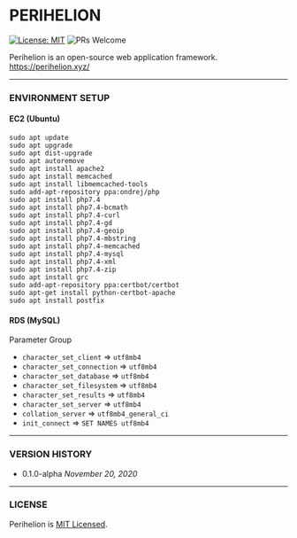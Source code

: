 # PERIHELION

[![License: MIT](https://img.shields.io/badge/License-MIT-yellow.svg)](https://opensource.org/licenses/MIT)
![PRs Welcome](https://img.shields.io/badge/PRs-welcome-brightgreen.svg)

Perihelion is an open-source web application framework. https://perihelion.xyz/

----

### ENVIRONMENT SETUP

#### EC2 (Ubuntu)

```
sudo apt update
sudo apt upgrade 
sudo apt dist-upgrade
sudo apt autoremove
sudo apt install apache2
sudo apt install memcached
sudo apt install libmemcached-tools
sudo add-apt-repository ppa:ondrej/php
sudo apt install php7.4
sudo apt install php7.4-bcmath
sudo apt install php7.4-curl 
sudo apt install php7.4-gd
sudo apt install php7.4-geoip
sudo apt install php7.4-mbstring
sudo apt install php7.4-memcached
sudo apt install php7.4-mysql
sudo apt install php7.4-xml
sudo apt install php7.4-zip
sudo apt install grc
sudo add-apt-repository ppa:certbot/certbot
sudo apt-get install python-certbot-apache
sudo apt install postfix
```

#### RDS (MySQL)

Parameter Group
* `character_set_client` => `utf8mb4`
* `character_set_connection` => `utf8mb4`
* `character_set_database` => `utf8mb4`
* `character_set_filesystem` => `utf8mb4`
* `character_set_results` => `utf8mb4`
* `character_set_server` => `utf8mb4`
* `collation_server` => `utf8mb4_general_ci`
* `init_connect` => `SET NAMES utf8mb4`

----

### VERSION HISTORY

* 0.1.0-alpha *November 20, 2020*

----

### LICENSE

Perihelion is [MIT Licensed](LICENSE).